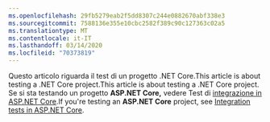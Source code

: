 ```yaml
---
ms.openlocfilehash: 29fb5279eab2f5dd8307c244e0882670abf338e3
ms.sourcegitcommit: 7588136e355e10cbc2582f389c90c127363c02a5
ms.translationtype: MT
ms.contentlocale: it-IT
ms.lasthandoff: 03/14/2020
ms.locfileid: "70373819"
---
```

<span data-ttu-id="032b2-101">Questo articolo riguarda il test di un progetto .NET Core.This article is about testing a .NET Core project.</span><span class="sxs-lookup"><span data-stu-id="032b2-101">This article is about testing a .NET Core project.</span></span> <span data-ttu-id="032b2-102">Se si sta testando un progetto **ASP.NET Core,** vedere Test di [integrazione in ASP.NET Core](/aspnet/core/test/integration-tests#test-app-prerequisites).</span><span class="sxs-lookup"><span data-stu-id="032b2-102">If you're testing an **ASP.NET Core** project, see [Integration tests in ASP.NET Core](/aspnet/core/test/integration-tests#test-app-prerequisites).</span></span>

